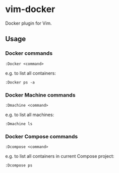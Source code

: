 # vim-docker

Docker plugin for Vim.

## Usage

### Docker commands

    :Docker <command>

e.g. to list all containers:

    :Docker ps -a

### Docker Machine commands

    :Dmachine <command>

e.g. to list all machines:

    :Dmachine ls


### Docker Compose commands

    :Dcompose <command>

e.g. to list all containers in current Compose project:

    :Dcompose ps
